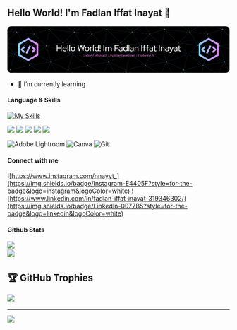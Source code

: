 ## Hello World! I'm Fadlan Iffat Inayat 👋

![nnayyt7](img/github-header-image%20(5).png)

<!--
**nnayyt7/nnayyt7** is a ✨ _special_ ✨ repository because its `README.md` (this file) appears on your GitHub profile.

Here are some ideas to get you started:

- 🔭 I’m currently working on ...
- 🌱 I’m currently learning ...
- 👯 I’m looking to collaborate on ...
- 🤔 I’m looking for help with ...
- 💬 Ask me about ...
- 📫 How to reach me: ...
- 😄 Pronouns: ...
- ⚡ Fun fact: ...
-->

- 🌱 I’m currently learning 

#### Language & Skills

[![My Skills](https://skillicons.dev/icons?i=html,css,js,figma,bootstrap,cpp,vscode,py,notion,linkedin,discord,bash,&perline)](https://skillicons.dev)

<img src="https://img.shields.io/badge/HTML5-E34F26?style=for-the-badge&logo=html5&logoColor=white"> <img src="https://img.shields.io/badge/CSS3-1572B6?style=for-the-badge&logo=css3&logoColor=white"> <img src="https://img.shields.io/badge/JavaScript-323330?style=for-the-badge&logo=javascript&logoColor=F7DF1E"> <img src="https://img.shields.io/badge/C%2B%2B-00599C?style=for-the-badge&logo=c%2B%2B&logoColor=white"> <img src= "https://img.shields.io/badge/Python-FFD43B?style=for-the-badge&logo=python&logoColor=blue">

![Adobe Lightroom](https://img.shields.io/badge/Adobe%20Lightroom-31A8FF.svg?style=for-the-badge&logo=Adobe%20Lightroom&logoColor=white) ![Canva](https://img.shields.io/badge/Canva-%2300C4CC.svg?style=for-the-badge&logo=Canva&logoColor=white) ![Git](https://img.shields.io/badge/git-%23F05033.svg?style=for-the-badge&logo=git&logoColor=white)

#### Connect with me 

![https://www.instagram.com/nnayyt_](https://img.shields.io/badge/Instagram-E4405F?style=for-the-badge&logo=instagram&logoColor=white) ![https://www.linkedin.com/in/fadlan-iffat-inayat-319346302/](https://img.shields.io/badge/LinkedIn-0077B5?style=for-the-badge&logo=linkedin&logoColor=white)




#### Github Stats
![](https://nirzak-streak-stats.vercel.app/?user=nnayyt7&theme=dark&hide_border=false)<br/>
![](https://github-readme-stats.vercel.app/api/top-langs/?username=nnayyt7&theme=dark&hide_border=false&include_all_commits=false&count_private=false&layout=compact)

## 🏆 GitHub Trophies
![](https://github-profile-trophy.vercel.app/?username=nnayyt7&theme=radical&no-frame=false&no-bg=true&margin-w=4)


---
[![](https://visitcount.itsvg.in/api?id=nnayyt7&icon=0&color=0)](https://visitcount.itsvg.in)



